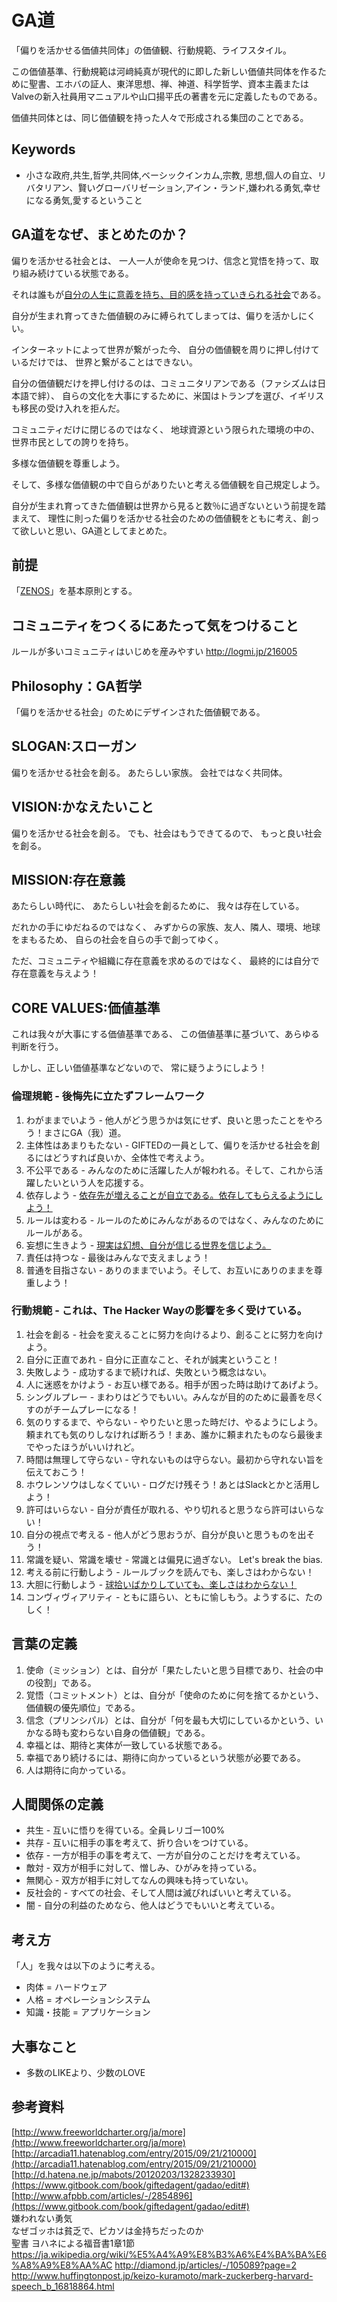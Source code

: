 # GA道

「偏りを活かせる価値共同体」の価値観、行動規範、ライフスタイル。

この価値基準、行動規範は河﨑純真が現代的に即した新しい価値共同体を作るために聖書、エホバの証人、東洋思想、禅、神道、科学哲学、資本主義またはValveの新入社員用マニュアルや山口揚平氏の著書を元に定義したものである。

価値共同体とは、同じ価値観を持った人々で形成される集団のことである。

## Keywords

* 小さな政府,共生,哲学,共同体,ベーシックインカム,宗教, 思想,個人の自立、リバタリアン、賢いグローバリゼーション,アイン・ランド,嫌われる勇気,幸せになる勇気,愛するということ

## GA道をなぜ、まとめたのか？

偏りを活かせる社会とは、
一人一人が使命を見つけ、信念と覚悟を持って、取り組み続けている状態である。

それは誰もが[自分の人生に意義を持ち、目的感を持っていきられる社会](http://www.huffingtonpost.jp/keizo-kuramoto/mark-zuckerberg-harvard-speech_b_16818864.html)である。

自分が生まれ育ってきた価値観のみに縛られてしまっては、偏りを活かしにくい。

インターネットによって世界が繋がった今、
自分の価値観を周りに押し付けているだけでは、
世界と繋がることはできない。

自分の価値観だけを押し付けるのは、コミュニタリアンである（ファシズムは日本語で絆）、
自らの文化を大事にするために、米国はトランプを選び、イギリスも移民の受け入れを拒んだ。

コミュニティだけに閉じるのではなく、
地球資源という限られた環境の中の、
世界市民としての誇りを持ち。

多様な価値観を尊重しよう。

そして、多様な価値観の中で自らがありたいと考える価値観を自己規定しよう。

自分が生まれ育ってきた価値観は世界から見ると数％に過ぎないという前提を踏まえて、
理性に則った偏りを活かせる社会のための価値観をともに考え、創って欲しいと思い、GA道としてまとめた。

## 前提

「[ZENOS](https://github.com/ozcn/zenos)」を基本原則とする。

## コミュニティをつくるにあたって気をつけること

ルールが多いコミュニティはいじめを産みやすい
http://logmi.jp/216005

## Philosophy：GA哲学

「偏りを活かせる社会」のためにデザインされた価値観である。

## SLOGAN:スローガン

偏りを活かせる社会を創る。
あたらしい家族。
会社ではなく共同体。

## VISION:かなえたいこと

偏りを活かせる社会を創る。
でも、社会はもうできてるので、
もっと良い社会を創る。

## MISSION:存在意義

あたらしい時代に、
あたらしい社会を創るために、
我々は存在している。

だれかの手にゆだねるのではなく、
みずからの家族、友人、隣人、環境、地球をまもるため、
自らの社会を自らの手で創ってゆく。

ただ、コミュニティや組織に存在意義を求めるのではなく、
最終的には自分で存在意義を与えよう！

## CORE VALUES:価値基準

これは我々が大事にする価値基準である、
この価値基準に基づいて、あらゆる判断を行う。

しかし、正しい価値基準などないので、
常に疑うようにしよう！

### 倫理規範 - 後悔先に立たずフレームワーク

1. わがままでいよう - 他人がどう思うかは気にせず、良いと思ったことをやろう！まさにGA（我）道。
1. 主体性はあまりもたない - GIFTEDの一員として、偏りを活かせる社会を創るにはどうすれば良いか、全体性で考えよう。
1. 不公平である - みんなのために活躍した人が報われる。そして、これから活躍したいという人を応援する。
1. 依存しよう - [依存先が増えることが自立である。依存してもらえるようにしよう！](http://www.univcoop.or.jp/parents/kyosai/parents_guide01.html)
1. ルールは変わる - ルールのためにみんながあるのではなく、みんなのためにルールがある。
1. 妄想に生きよう - [現実は幻想、自分が信じる世界を信じよう。](https://www.amazon.co.jp/dp/4906708544)
1. 責任は持つな - 最後はみんなで支えましょう！
1. 普通を目指さない - ありのままでいよう。そして、お互いにありのままを尊重しよう！

### 行動規範 - これは、The Hacker Wayの影響を多く受けている。

1. 社会を創る - 社会を変えることに努力を向けるより、創ることに努力を向けよう。
1. 自分に正直であれ - 自分に正直なこと、それが誠実ということ！
1. 失敗しよう - 成功するまで続ければ、失敗という概念はない。
1. 人に迷惑をかけよう - お互い様である。相手が困った時は助けてあげよう。
1. シングルプレー - まわりはどうでもいい。みんなが目的のために最善を尽くすのがチームプレーになる！
1. 気のりするまで、やらない - やりたいと思った時だけ、やるようにしよう。頼まれても気のりしなければ断ろう！まあ、誰かに頼まれたものなら最後までやったほうがいいけれど。
1. 時間は無理して守らない - 守れないものは守らない。最初から守れない旨を伝えておこう！
1. ホウレンソウはしなくていい - ログだけ残そう！あとはSlackとかと活用しよう！
1. 許可はいらない - 自分が責任が取れる、やり切れると思うなら許可はいらない！
1. 自分の視点で考える - 他人がどう思おうが、自分が良いと思うものを出そう！
1. 常識を疑い、常識を壊せ - 常識とは偏見に過ぎない。 Let's break the bias.
1. 考える前に行動しよう - ルールブックを読んでも、楽しさはわからない！
1. 大胆に行動しよう - [球拾いばかりしていても、楽しさはわからない！](http://qreators.jp/content/326/)
1. コンヴィヴィアリティ - ともに語らい、ともに愉しもう。ようするに、たのしく！

## 言葉の定義

1. 使命（ミッション）とは、自分が「果たしたいと思う目標であり、社会の中の役割」である。
2. 覚悟（コミットメント）とは、自分が「使命のために何を捨てるかという、価値観の優先順位」である。
3. 信念（プリンシパル）とは、自分が「何を最も大切にしているかという、いかなる時も変わらない自身の価値観」である。
4. 幸福とは、期待と実体が一致している状態である。
5. 幸福であり続けるには、期待に向かっているという状態が必要である。
6. 人は期待に向かっている。

## 人間関係の定義

* 共生 - 互いに悟りを得ている。全員レリゴー100%
* 共存 - 互いに相手の事を考えて、折り合いをつけている。
* 依存 - 一方が相手の事を考えて、一方が自分のことだけを考えている。
* 敵対 - 双方が相手に対して、憎しみ、ひがみを持っている。
* 無関心 - 双方が相手に対してなんの興味も持っていない。
* 反社会的 - すべての社会、そして人間は滅びればいいと考えている。
* 闇 - 自分の利益のためなら、他人はどうでもいいと考えている。

## 考え方

「人」を我々は以下のように考える。

* 肉体 = ハードウェア
* 人格 = オペレーションシステム
* 知識・技能 = アプリケーション

## 大事なこと

* 多数のLIKEより、少数のLOVE

## 参考資料

[http://www.freeworldcharter.org/ja/more](http://www.freeworldcharter.org/ja/more)  
[http://arcadia11.hatenablog.com/entry/2015/09/21/210000](http://arcadia11.hatenablog.com/entry/2015/09/21/210000)  
[http://d.hatena.ne.jp/mabots/20120203/1328233930](https://www.gitbook.com/book/giftedagent/gadao/edit#)  
[http://www.afpbb.com/articles/-/2854896](https://www.gitbook.com/book/giftedagent/gadao/edit#)  
嫌われない勇気  
なぜゴッホは貧乏で、ピカソは金持ちだったのか  
聖書 ヨハネによる福音書1章1節
https://ja.wikipedia.org/wiki/%E5%A4%A9%E8%B3%A6%E4%BA%BA%E6%A8%A9%E8%AA%AC
http://diamond.jp/articles/-/105089?page=2
http://www.huffingtonpost.jp/keizo-kuramoto/mark-zuckerberg-harvard-speech_b_16818864.html
